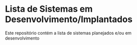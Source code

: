 # Lista de Sistemas em Desenvolvimento/Implantados
Este repositório contém a lista de sistemas planejados e/ou em desenvolvimento

